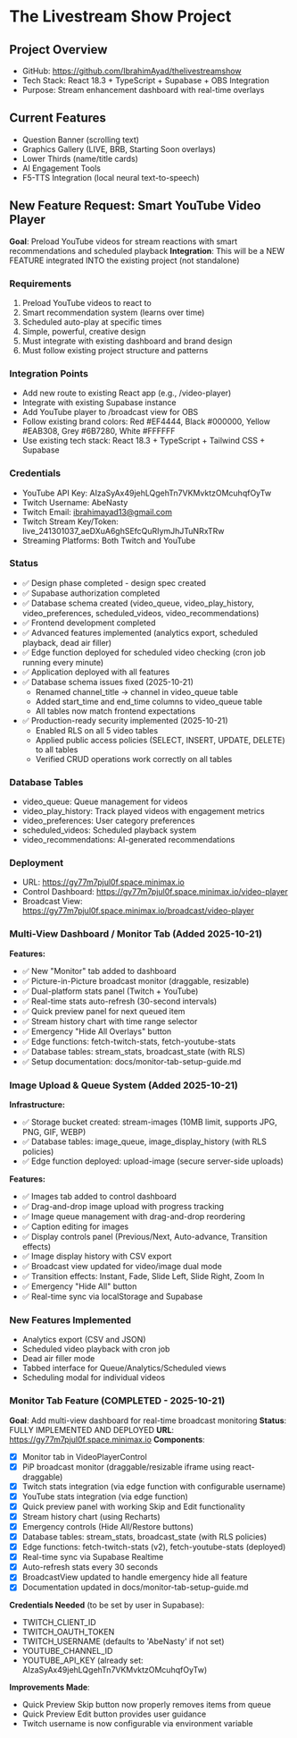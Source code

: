 # The Livestream Show Project

## Project Overview
- GitHub: https://github.com/IbrahimAyad/thelivestreamshow
- Tech Stack: React 18.3 + TypeScript + Supabase + OBS Integration
- Purpose: Stream enhancement dashboard with real-time overlays

## Current Features
- Question Banner (scrolling text)
- Graphics Gallery (LIVE, BRB, Starting Soon overlays)
- Lower Thirds (name/title cards)
- AI Engagement Tools
- F5-TTS Integration (local neural text-to-speech)

## New Feature Request: Smart YouTube Video Player
**Goal**: Preload YouTube videos for stream reactions with smart recommendations and scheduled playback
**Integration**: This will be a NEW FEATURE integrated INTO the existing project (not standalone)

### Requirements
1. Preload YouTube videos to react to
2. Smart recommendation system (learns over time)
3. Scheduled auto-play at specific times
4. Simple, powerful, creative design
5. Must integrate with existing dashboard and brand design
6. Must follow existing project structure and patterns

### Integration Points
- Add new route to existing React app (e.g., /video-player)
- Integrate with existing Supabase instance
- Add YouTube player to /broadcast view for OBS
- Follow existing brand colors: Red #EF4444, Black #000000, Yellow #EAB308, Grey #6B7280, White #FFFFFF
- Use existing tech stack: React 18.3 + TypeScript + Tailwind CSS + Supabase

### Credentials
- YouTube API Key: AIzaSyAx49jehLQgehTn7VKMvktzOMcuhqfOyTw
- Twitch Username: AbeNasty
- Twitch Email: ibrahimayad13@gmail.com
- Twitch Stream Key/Token: live_241301037_aeDXuA6ghSEfcQuRIymJhJTuNRxTRw
- Streaming Platforms: Both Twitch and YouTube

### Status
- ✅ Design phase completed - design spec created
- ✅ Supabase authorization completed
- ✅ Database schema created (video_queue, video_play_history, video_preferences, scheduled_videos, video_recommendations)
- ✅ Frontend development completed
- ✅ Advanced features implemented (analytics export, scheduled playback, dead air filler)
- ✅ Edge function deployed for scheduled video checking (cron job running every minute)
- ✅ Application deployed with all features
- ✅ Database schema issues fixed (2025-10-21)
  - Renamed channel_title → channel in video_queue table
  - Added start_time and end_time columns to video_queue table
  - All tables now match frontend expectations
- ✅ Production-ready security implemented (2025-10-21)
  - Enabled RLS on all 5 video tables
  - Applied public access policies (SELECT, INSERT, UPDATE, DELETE) to all tables
  - Verified CRUD operations work correctly on all tables

### Database Tables
- video_queue: Queue management for videos
- video_play_history: Track played videos with engagement metrics
- video_preferences: User category preferences
- scheduled_videos: Scheduled playback system
- video_recommendations: AI-generated recommendations

### Deployment
- URL: https://gy77m7pjul0f.space.minimax.io
- Control Dashboard: https://gy77m7pjul0f.space.minimax.io/video-player
- Broadcast View: https://gy77m7pjul0f.space.minimax.io/broadcast/video-player

### Multi-View Dashboard / Monitor Tab (Added 2025-10-21)
**Features:**
- ✅ New "Monitor" tab added to dashboard
- ✅ Picture-in-Picture broadcast monitor (draggable, resizable)
- ✅ Dual-platform stats panel (Twitch + YouTube)
- ✅ Real-time stats auto-refresh (30-second intervals)
- ✅ Quick preview panel for next queued item
- ✅ Stream history chart with time range selector
- ✅ Emergency "Hide All Overlays" button
- ✅ Edge functions: fetch-twitch-stats, fetch-youtube-stats
- ✅ Database tables: stream_stats, broadcast_state (with RLS)
- ✅ Setup documentation: docs/monitor-tab-setup-guide.md

### Image Upload & Queue System (Added 2025-10-21)
**Infrastructure:**
- ✅ Storage bucket created: stream-images (10MB limit, supports JPG, PNG, GIF, WEBP)
- ✅ Database tables: image_queue, image_display_history (with RLS policies)
- ✅ Edge function deployed: upload-image (secure server-side uploads)

**Features:**
- ✅ Images tab added to control dashboard
- ✅ Drag-and-drop image upload with progress tracking
- ✅ Image queue management with drag-and-drop reordering
- ✅ Caption editing for images
- ✅ Display controls panel (Previous/Next, Auto-advance, Transition effects)
- ✅ Image display history with CSV export
- ✅ Broadcast view updated for video/image dual mode
- ✅ Transition effects: Instant, Fade, Slide Left, Slide Right, Zoom In
- ✅ Emergency "Hide All" button
- ✅ Real-time sync via localStorage and Supabase

### New Features Implemented
- Analytics export (CSV and JSON)
- Scheduled video playback with cron job
- Dead air filler mode
- Tabbed interface for Queue/Analytics/Scheduled views
- Scheduling modal for individual videos

### Monitor Tab Feature (COMPLETED - 2025-10-21)
**Goal**: Add multi-view dashboard for real-time broadcast monitoring
**Status**: FULLY IMPLEMENTED AND DEPLOYED
**URL**: https://gy77m7pjul0f.space.minimax.io
**Components**:
- [x] Monitor tab in VideoPlayerControl
- [x] PiP broadcast monitor (draggable/resizable iframe using react-draggable)
- [x] Twitch stats integration (via edge function with configurable username)
- [x] YouTube stats integration (via edge function)
- [x] Quick preview panel with working Skip and Edit functionality
- [x] Stream history chart (using Recharts)
- [x] Emergency controls (Hide All/Restore buttons)
- [x] Database tables: stream_stats, broadcast_state (with RLS policies)
- [x] Edge functions: fetch-twitch-stats (v2), fetch-youtube-stats (deployed)
- [x] Real-time sync via Supabase Realtime
- [x] Auto-refresh stats every 30 seconds
- [x] BroadcastView updated to handle emergency hide all feature
- [x] Documentation updated in docs/monitor-tab-setup-guide.md

**Credentials Needed** (to be set by user in Supabase):
- TWITCH_CLIENT_ID
- TWITCH_OAUTH_TOKEN
- TWITCH_USERNAME (defaults to 'AbeNasty' if not set)
- YOUTUBE_CHANNEL_ID
- YOUTUBE_API_KEY (already set: AIzaSyAx49jehLQgehTn7VKMvktzOMcuhqfOyTw)

**Improvements Made**:
- Quick Preview Skip button now properly removes items from queue
- Quick Preview Edit button provides user guidance
- Twitch username is now configurable via environment variable
